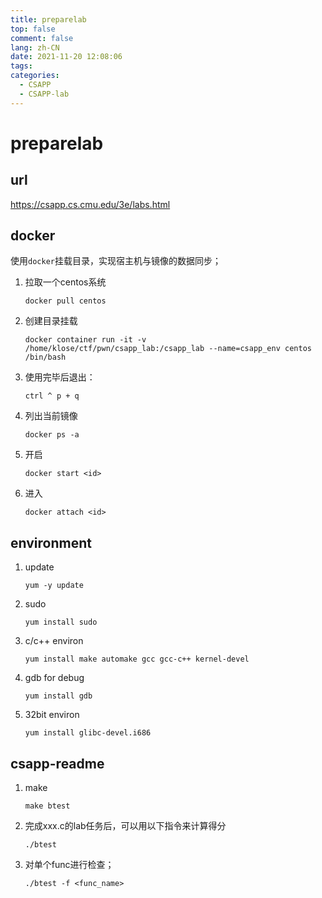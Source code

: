 ```yaml
---
title: preparelab
top: false
comment: false
lang: zh-CN
date: 2021-11-20 12:08:06
tags:
categories:
  - CSAPP
  -	CSAPP-lab
---
```


# preparelab

## url

https://csapp.cs.cmu.edu/3e/labs.html

## docker

使用`docker`挂载目录，实现宿主机与镜像的数据同步；

1. 拉取一个centos系统

   ```
   docker pull centos
   ```

2. 创建目录挂载

   ```
   docker container run -it -v /home/klose/ctf/pwn/csapp_lab:/csapp_lab --name=csapp_env centos /bin/bash
   ```

3. 使用完毕后退出：

   ```
   ctrl ^ p + q
   ```

4. 列出当前镜像

   ```
   docker ps -a
   ```

5. 开启

   ```
   docker start <id>
   ```

6. 进入

   ```
   docker attach <id>
   ```

   

## environment

1. update

   ```
   yum -y update
   ```

2. sudo

   ```
   yum install sudo
   ```

3. c/c++ environ

   ```
   yum install make automake gcc gcc-c++ kernel-devel
   ```

4. gdb for debug

   ```
   yum install gdb
   ```

5. 32bit environ

   ```
   yum install glibc-devel.i686
   ```

## csapp-readme

1. make

   ```
   make btest
   ```

2. 完成xxx.c的lab任务后，可以用以下指令来计算得分

   ```
   ./btest
   ```

3. 对单个func进行检查；

   ```
   ./btest -f <func_name>
   ```

   

